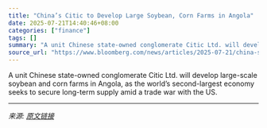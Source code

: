```yaml
---
title: "China’s Citic to Develop Large Soybean, Corn Farms in Angola"
date: 2025-07-21T14:40:46+08:00
categories: ["finance"]
tags: []
summary: "A unit Chinese state-owned conglomerate Citic Ltd. will develop large-scale soybean and corn farms in Angola, as the world’s second-largest economy seeks to secure long-term supply amid a trade war wi"
source_url: "https://www.bloomberg.com/news/articles/2025-07-21/china-s-citic-to-develop-large-soybean-corn-farms-in-angola"
---
```


A unit Chinese state-owned conglomerate Citic Ltd. will develop large-scale soybean and corn farms in Angola, as the world’s second-largest economy seeks to secure long-term supply amid a trade war with the US.

---

*来源: [原文链接](https://www.bloomberg.com/news/articles/2025-07-21/china-s-citic-to-develop-large-soybean-corn-farms-in-angola)*
